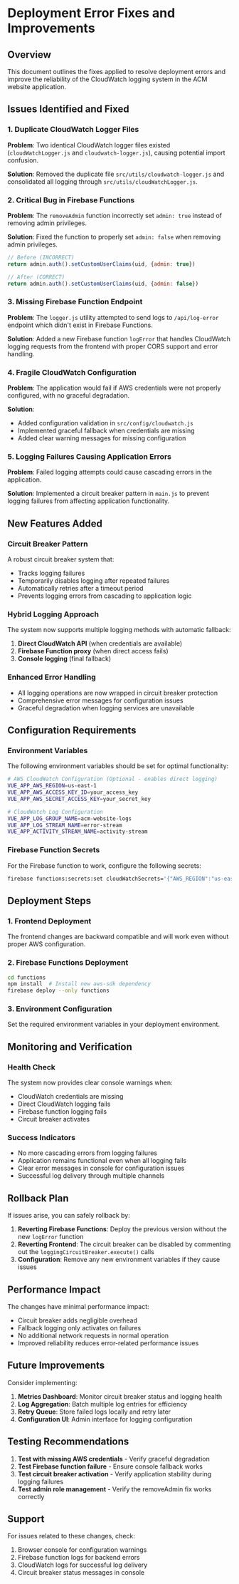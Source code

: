 # Deployment Error Fixes and Improvements

## Overview
This document outlines the fixes applied to resolve deployment errors and improve the reliability of the CloudWatch logging system in the ACM website application.

## Issues Identified and Fixed

### 1. Duplicate CloudWatch Logger Files
**Problem**: Two identical CloudWatch logger files existed (`cloudWatchLogger.js` and `cloudwatch-logger.js`), causing potential import confusion.

**Solution**: Removed the duplicate file `src/utils/cloudwatch-logger.js` and consolidated all logging through `src/utils/cloudWatchLogger.js`.

### 2. Critical Bug in Firebase Functions
**Problem**: The `removeAdmin` function incorrectly set `admin: true` instead of removing admin privileges.

**Solution**: Fixed the function to properly set `admin: false` when removing admin privileges.

```javascript
// Before (INCORRECT)
return admin.auth().setCustomUserClaims(uid, {admin: true})

// After (CORRECT)
return admin.auth().setCustomUserClaims(uid, {admin: false})
```

### 3. Missing Firebase Function Endpoint
**Problem**: The `logger.js` utility attempted to send logs to `/api/log-error` endpoint which didn't exist in Firebase Functions.

**Solution**: Added a new Firebase function `logError` that handles CloudWatch logging requests from the frontend with proper CORS support and error handling.

### 4. Fragile CloudWatch Configuration
**Problem**: The application would fail if AWS credentials were not properly configured, with no graceful degradation.

**Solution**: 
- Added configuration validation in `src/config/cloudwatch.js`
- Implemented graceful fallback when credentials are missing
- Added clear warning messages for missing configuration

### 5. Logging Failures Causing Application Errors
**Problem**: Failed logging attempts could cause cascading errors in the application.

**Solution**: Implemented a circuit breaker pattern in `main.js` to prevent logging failures from affecting application functionality.

## New Features Added

### Circuit Breaker Pattern
A robust circuit breaker system that:
- Tracks logging failures
- Temporarily disables logging after repeated failures
- Automatically retries after a timeout period
- Prevents logging errors from cascading to application logic

### Hybrid Logging Approach
The system now supports multiple logging methods with automatic fallback:
1. **Direct CloudWatch API** (when credentials are available)
2. **Firebase Function proxy** (when direct access fails)
3. **Console logging** (final fallback)

### Enhanced Error Handling
- All logging operations are now wrapped in circuit breaker protection
- Comprehensive error messages for configuration issues
- Graceful degradation when logging services are unavailable

## Configuration Requirements

### Environment Variables
The following environment variables should be set for optimal functionality:

```bash
# AWS CloudWatch Configuration (Optional - enables direct logging)
VUE_APP_AWS_REGION=us-east-1
VUE_APP_AWS_ACCESS_KEY_ID=your_access_key
VUE_APP_AWS_SECRET_ACCESS_KEY=your_secret_key

# CloudWatch Log Configuration
VUE_APP_LOG_GROUP_NAME=acm-website-logs
VUE_APP_LOG_STREAM_NAME=error-stream
VUE_APP_ACTIVITY_STREAM_NAME=activity-stream
```

### Firebase Function Secrets
For the Firebase function to work, configure the following secrets:

```bash
firebase functions:secrets:set cloudWatchSecrets='{"AWS_REGION":"us-east-1","AWS_ACCESS_KEY_ID":"your_key","AWS_SECRET_ACCESS_KEY":"your_secret","LOG_GROUP_NAME":"acm-website-logs","LOG_STREAM_NAME":"error-stream"}'
```

## Deployment Steps

### 1. Frontend Deployment
The frontend changes are backward compatible and will work even without proper AWS configuration.

### 2. Firebase Functions Deployment
```bash
cd functions
npm install  # Install new aws-sdk dependency
firebase deploy --only functions
```

### 3. Environment Configuration
Set the required environment variables in your deployment environment.

## Monitoring and Verification

### Health Check
The system now provides clear console warnings when:
- CloudWatch credentials are missing
- Direct CloudWatch logging fails
- Firebase function logging fails
- Circuit breaker activates

### Success Indicators
- No more cascading errors from logging failures
- Application remains functional even when all logging fails
- Clear error messages in console for configuration issues
- Successful log delivery through multiple channels

## Rollback Plan

If issues arise, you can safely rollback by:

1. **Reverting Firebase Functions**: Deploy the previous version without the new `logError` function
2. **Reverting Frontend**: The circuit breaker can be disabled by commenting out the `loggingCircuitBreaker.execute()` calls
3. **Configuration**: Remove any new environment variables if they cause issues

## Performance Impact

The changes have minimal performance impact:
- Circuit breaker adds negligible overhead
- Fallback logging only activates on failures
- No additional network requests in normal operation
- Improved reliability reduces error-related performance issues

## Future Improvements

Consider implementing:
1. **Metrics Dashboard**: Monitor circuit breaker status and logging health
2. **Log Aggregation**: Batch multiple log entries for efficiency
3. **Retry Queue**: Store failed logs locally and retry later
4. **Configuration UI**: Admin interface for logging configuration

## Testing Recommendations

1. **Test with missing AWS credentials** - Verify graceful degradation
2. **Test Firebase function failure** - Ensure console fallback works
3. **Test circuit breaker activation** - Verify application stability during logging failures
4. **Test admin role management** - Verify the removeAdmin fix works correctly

## Support

For issues related to these changes, check:
1. Browser console for configuration warnings
2. Firebase function logs for backend errors
3. CloudWatch logs for successful log delivery
4. Circuit breaker status messages in console